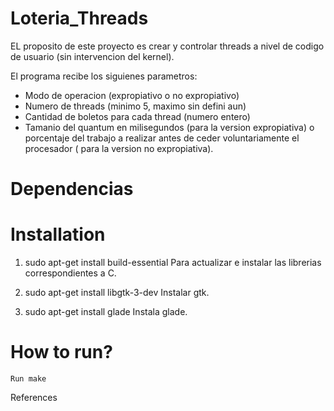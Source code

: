 # Loteria_Threads

EL proposito de este proyecto es crear y controlar threads a nivel de codigo de usuario (sin intervencion del kernel).

El programa recibe los siguienes parametros:

- Modo de operacion (expropiativo o no expropiativo)
- Numero de threads (minimo 5, maximo sin defini aun)
- Cantidad de boletos para cada thread (numero entero)
- Tamanio del quantum en milisegundos (para la version expropiativa) o porcentaje del trabajo a realizar antes de ceder voluntariamente el procesador ( para la version no expropiativa).

# Dependencias

# Installation

1. sudo apt-get install build-essential 
   Para actualizar e instalar las librerias correspondientes a C.

2. sudo apt-get install libgtk-3-dev
	Instalar gtk.

3. sudo apt-get install glade
	Instala glade.


# How to run?

	Run make


References
